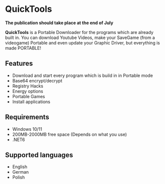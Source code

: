 # QuickTools

**The publication should take place at the end of July**

**QuickTools** is a Portable Downloader for the programs which are already built in. You can download Youtube Videos, make your SaveGame (from a videogame) Portable and even update your Graphic Driver, but everything is made PORTABLE!

## Features

- Download and start every program which is build in in Portable mode
- Base64 encrypt/decrypt
- Registry Hacks
- Energy options
- Portable Games
- Install applications

## Requirements

- Windows 10/11
- 200MB-2000MB free space (Depends on what you use)
- .NET6

## Supported languages

- English
- German
- Polish
